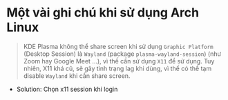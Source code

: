 # Một vài ghi chú khi sử dụng Arch Linux

> KDE Plasma không thể share screen khi sử dụng `Graphic Platform` (Desktop Session) là `Wayland` (package `plasma-wayland-session`) (như Zoom hay Google Meet ...), vì thế cần sử dụng `X11` để sử dụng. Tuy nhiên, X11 khá cũ, sẽ gây tình trạng lag khi dùng, vì thế có thể tạm disable `Wayland` khi cần share screen.

- Solution: Chọn x11 session khi login
